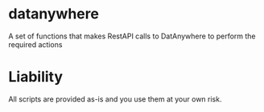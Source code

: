 # datanywhere
A set of functions that makes RestAPI calls to DatAnywhere to perform the required actions

# Liability
All scripts are provided as-is and you use them at your own risk.
